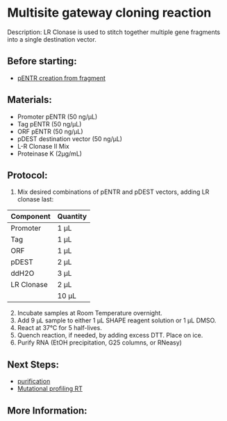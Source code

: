 Multisite gateway cloning reaction
================================================================================
Description: LR Clonase is used to stitch together multiple gene fragments into a single destination vector.

Before starting:
--------------------------------------------------------------------------------
* [pENTR creation from fragment](./pDONR-BP-reaction.md)

Materials:
--------------------------------------------------------------------------------
* Promoter pENTR (50 ng/µL)
* Tag pENTR (50 ng/µL)
* ORF pENTR (50 ng/µL)
* pDEST destination vector (50 ng/µL)
* L-R Clonase II Mix
* Proteinase K (2µg/mL)

Protocol:
--------------------------------------------------------------------------------
1. Mix desired combinations of pENTR and pDEST vectors, adding LR clonase last:

| Component | Quantity | 
| ------------ | ------------- |
| Promoter | 1 µL |
| Tag | 1 µL |
| ORF | 1 µL |
| pDEST | 2 µL |
| ddH2O | 3 µL |
| LR Clonase | 2 µL |
| | 10 µL |
              
2. Incubate samples at Room Temperature overnight.
4. Add 9 µL sample to either 1 µL SHAPE reagent solution or 1 µL DMSO.
5. React at 37°C for 5 half-lives.
6. Quench reaction, if needed, by adding excess DTT. Place on ice.
7. Purify RNA (EtOH precipitation, G25 columns, or RNeasy)

Next Steps:
--------------------------------------------------------------------------------
* [purification](../purification/)
* [Mutational profiling RT](../enzyme-reactions/map-rt-dms.md)

More Information:
--------------------------------------------------------------------------------
